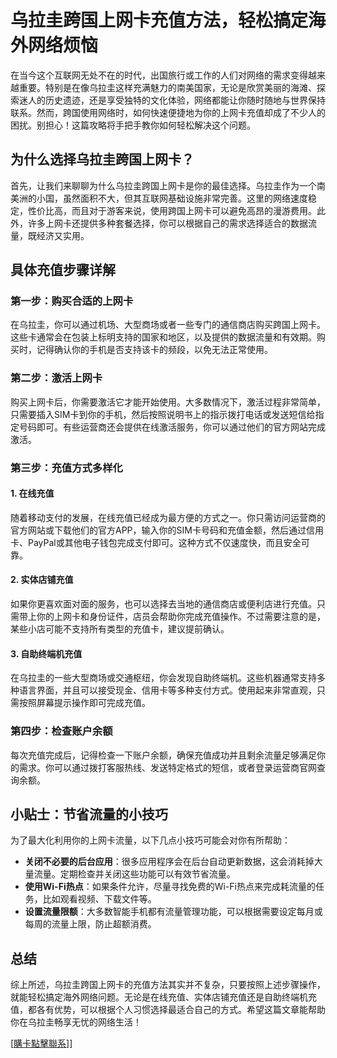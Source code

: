 # 乌拉圭跨国上网卡充值方法，轻松搞定海外网络烦恼

在当今这个互联网无处不在的时代，出国旅行或工作的人们对网络的需求变得越来越重要。特别是在像乌拉圭这样充满魅力的南美国家，无论是欣赏美丽的海滩、探索迷人的历史遗迹，还是享受独特的文化体验，网络都能让你随时随地与世界保持联系。然而，跨国使用网络时，如何快速便捷地为你的上网卡充值却成了不少人的困扰。别担心！这篇攻略将手把手教你如何轻松解决这个问题。

## 为什么选择乌拉圭跨国上网卡？

首先，让我们来聊聊为什么乌拉圭跨国上网卡是你的最佳选择。乌拉圭作为一个南美洲的小国，虽然面积不大，但其互联网基础设施非常完善。这里的网络速度稳定，性价比高，而且对于游客来说，使用跨国上网卡可以避免高昂的漫游费用。此外，许多上网卡还提供多种套餐选择，你可以根据自己的需求选择适合的数据流量，既经济又实用。

## 具体充值步骤详解

### 第一步：购买合适的上网卡

在乌拉圭，你可以通过机场、大型商场或者一些专门的通信商店购买跨国上网卡。这些卡通常会在包装上标明支持的国家和地区，以及提供的数据流量和有效期。购买时，记得确认你的手机是否支持该卡的频段，以免无法正常使用。

### 第二步：激活上网卡

购买上网卡后，你需要激活它才能开始使用。大多数情况下，激活过程非常简单，只需要插入SIM卡到你的手机，然后按照说明书上的指示拨打电话或发送短信给指定号码即可。有些运营商还会提供在线激活服务，你可以通过他们的官方网站完成激活。

### 第三步：充值方式多样化

#### 1. 在线充值

随着移动支付的发展，在线充值已经成为最方便的方式之一。你只需访问运营商的官方网站或下载他们的官方APP，输入你的SIM卡号码和充值金额，然后通过信用卡、PayPal或其他电子钱包完成支付即可。这种方式不仅速度快，而且安全可靠。

#### 2. 实体店铺充值

如果你更喜欢面对面的服务，也可以选择去当地的通信商店或便利店进行充值。只需带上你的上网卡和身份证件，店员会帮助你完成充值操作。不过需要注意的是，某些小店可能不支持所有类型的充值卡，建议提前确认。

#### 3. 自助终端机充值

在乌拉圭的一些大型商场或交通枢纽，你会发现自助终端机。这些机器通常支持多种语言界面，并且可以接受现金、信用卡等多种支付方式。使用起来非常直观，只需按照屏幕提示操作即可完成充值。

### 第四步：检查账户余额

每次充值完成后，记得检查一下账户余额，确保充值成功并且剩余流量足够满足你的需求。你可以通过拨打客服热线、发送特定格式的短信，或者登录运营商官网查询余额。

## 小贴士：节省流量的小技巧

为了最大化利用你的上网卡流量，以下几点小技巧可能会对你有所帮助：

- **关闭不必要的后台应用**：很多应用程序会在后台自动更新数据，这会消耗掉大量流量。定期检查并关闭这些功能可以有效节省流量。
- **使用Wi-Fi热点**：如果条件允许，尽量寻找免费的Wi-Fi热点来完成耗流量的任务，比如观看视频、下载文件等。
- **设置流量限额**：大多数智能手机都有流量管理功能，可以根据需要设定每月或每周的流量上限，防止超额消费。

## 总结

综上所述，乌拉圭跨国上网卡的充值方法其实并不复杂，只要按照上述步骤操作，就能轻松搞定海外网络问题。无论是在线充值、实体店铺充值还是自助终端机充值，都各有优势，可以根据个人习惯选择最适合自己的方式。希望这篇文章能帮助你在乌拉圭畅享无忧的网络生活！

[[購卡點擊聯系](https://t.me/s/SXDXQF)]]
